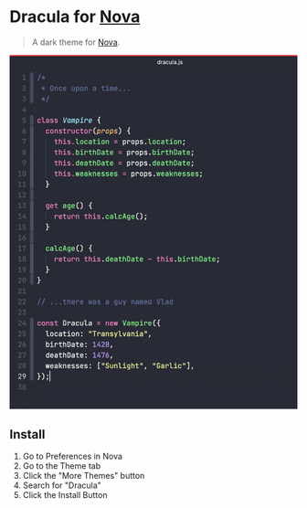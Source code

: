 # Dracula for [Nova](https://nova.app)

> A dark theme for [Nova](https://nova.app).

![Screenshot](./Images/extension/screenshot.png)

## Install

1. Go to Preferences in Nova
2. Go to the Theme tab
3. Click the "More Themes" button
4. Search for "Dracula"
5. Click the Install Button
